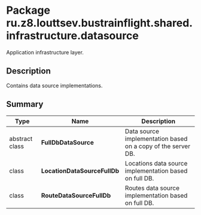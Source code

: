 # Package ru.z8.louttsev.bustrainflight.shared.infrastructure.datasource

Application infrastructure layer.

## Description

Contains data source implementations.

## Summary

Type                  | Name                            | Description
----------------------|---------------------------------|-----------------------------------------------------
abstract class        | **FullDbDataSource**            | Data source implementation based on a copy of the server DB.
class                 | **LocationDataSourceFullDb**    | Locations data source implementation based on full DB.
class                 | **RouteDataSourceFullDb**       | Routes data source implementation based on full DB.